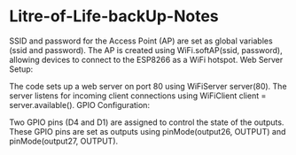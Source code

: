 # Litre-of-Life-backUp-Notes 



SSID and password for the Access Point (AP) are set as global variables (ssid and password).
The AP is created using WiFi.softAP(ssid, password), allowing devices to connect to the ESP8266 as a WiFi hotspot.
Web Server Setup:

The code sets up a web server on port 80 using WiFiServer server(80).
The server listens for incoming client connections using WiFiClient client = server.available().
GPIO Configuration:

Two GPIO pins (D4 and D1) are assigned to control the state of the outputs.
These GPIO pins are set as outputs using pinMode(output26, OUTPUT) and pinMode(output27, OUTPUT).

